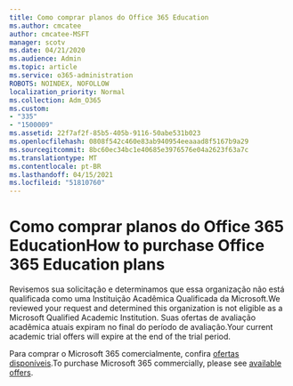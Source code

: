 ```yaml
---
title: Como comprar planos do Office 365 Education
ms.author: cmcatee
author: cmcatee-MSFT
manager: scotv
ms.date: 04/21/2020
ms.audience: Admin
ms.topic: article
ms.service: o365-administration
ROBOTS: NOINDEX, NOFOLLOW
localization_priority: Normal
ms.collection: Adm_O365
ms.custom:
- "335"
- "1500009"
ms.assetid: 22f7af2f-85b5-405b-9116-50abe531b023
ms.openlocfilehash: 0808f542c460e83ab940954eeaaad8f5167b9a29
ms.sourcegitcommit: 8bc60ec34bc1e40685e3976576e04a2623f63a7c
ms.translationtype: MT
ms.contentlocale: pt-BR
ms.lasthandoff: 04/15/2021
ms.locfileid: "51810760"
---
```

# <a name="how-to-purchase-office-365-education-plans"></a><span data-ttu-id="e1be6-102">Como comprar planos do Office 365 Education</span><span class="sxs-lookup"><span data-stu-id="e1be6-102">How to purchase Office 365 Education plans</span></span>

<span data-ttu-id="e1be6-103">Revisemos sua solicitação e determinamos que essa organização não está qualificada como uma Instituição Acadêmica Qualificada da Microsoft.</span><span class="sxs-lookup"><span data-stu-id="e1be6-103">We reviewed your request and determined this organization is not eligible as a Microsoft Qualified Academic Institution.</span></span> <span data-ttu-id="e1be6-104">Suas ofertas de avaliação acadêmica atuais expiram no final do período de avaliação.</span><span class="sxs-lookup"><span data-stu-id="e1be6-104">Your current academic trial offers will expire at the end of the trial period.</span></span>
  
<span data-ttu-id="e1be6-105">Para comprar o Microsoft 365 comercialmente, confira [ofertas disponíveis](https://go.microsoft.com/fwlink/p/?linkid=868433).</span><span class="sxs-lookup"><span data-stu-id="e1be6-105">To purchase Microsoft 365 commercially, please see [available offers](https://go.microsoft.com/fwlink/p/?linkid=868433).</span></span>  